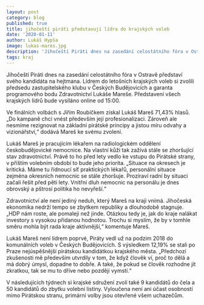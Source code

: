 ```yaml
---
layout: post
category: blog
published: true
title: jihočeští piráti představují lídra do krajských voleb
date: '2020-01-11'
author: Lukáš Hypša
image: lukas-mares.jpg
description: 'Jihočeští Piráti dnes na zasedání celostátního fóra v Ostravě představí svého kandidáta na hejtmana. Lídrem do letošních krajských voleb si zvolili předsedu zastupitelského klubu v Českých Budějovicích a garanta programového bodu Zdravotnictví Lukáše Mareše. Představení všech krajských lídrů bude vysíláno online od 15:00.'
tags: kraj
---
```


Jihočeští Piráti dnes na zasedání celostátního fóra v Ostravě představí svého kandidáta na hejtmana. Lídrem do letošních krajských voleb si zvolili předsedu zastupitelského klubu v Českých Budějovicích a garanta programového bodu Zdravotnictví Lukáše Mareše. Představení všech krajských lídrů bude vysíláno online od 15:00.

Ve finálních volbách s Jiřím Roubíčkem získal Lukáš Mareš 71,43% hlasů. „Do kampaně chci vnést především její profesionalizaci. Zároveň ale nesmíme rezignovat na základní pirátské principy a jistou míru odvahy a vizionářství,“ dodává Mareš ke svému zvolení.

Lukáš Mareš je pracujícím lékařem na radiologickém oddělení českobudějovické nemocnice. Na vlastní kůži tak zažívá stále se zhoršující stav zdravotnictví. Právě to ho před lety vedlo ke vstupu do Pirátské strany, v příštím volebním období to bude jeho priorita. „Situace na okresech je kritická. Máme tu řídnoucí síť praktických lékařů, personální situace zejména okresních nemocnic se stále zhoršuje. Prozíraví radní by situaci začali řešit před pěti lety. Vnitřní dluh nemocnic na personálu je dnes obrovský a pštrosí politika ho nevyřeší.“

Zdravotnictví ale není jediný neduh, který Mareš na kraji vnímá. Jihočeská ekonomika nedrží tempo se zbytkem republiky a dlouhodobě stagnuje. „HDP nám roste, ale pomaleji než jinde. Otázkou tedy je, jak do kraje nalákat investory s vysokou přidanou hodnotou. Trochu si myslím, že by v tomhle směru mohla být rada kraje aktivnější,“ komentuje Mareš.

Lukáš Mareš není lídrem poprvé, Piráty vedl už na podzim 2018 do komunálních voleb v Českých Budějovicích. S výsledkem 12,19% se stali po Praze nejúspěšnější pirátskou kandidátkou krajského města. „Předchozí zkušenosti mě především utvrdily v tom, že když člověk ví,  proč to dělá a má dobrý úmysl, dopadne to dobře. A také, že pokud se člověk rozhodne jít zkratkou, tak se mu to dříve nebo později vymstí.“

V následujících týdnech si krajské sdružení zvolí také 9 kandidátů do čela a 50 kandidátů do zbytku volební listiny. Vyloučena není ani účast osobností mimo Pirátskou stranu, primární volby jsou otevřené všem uchazečům.
